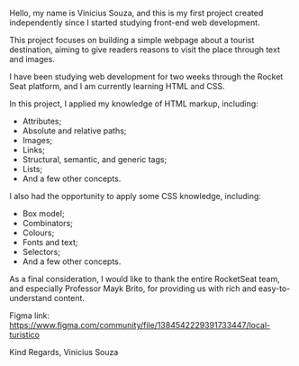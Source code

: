 Hello, my name is Vinicius Souza, and this is my first project created independently since I started studying front-end web development.

This project focuses on building a simple webpage about a tourist destination, aiming to give readers reasons to visit the place through text and images.

I have been studying web development for two weeks through the Rocket Seat platform, and I am currently learning HTML and CSS.

In this project, I applied my knowledge of HTML markup, including:

  - Attributes;
  - Absolute and relative paths;
  - Images;
  - Links;
  - Structural, semantic, and generic tags;
  - Lists;
  - And a few other concepts.


I also had the opportunity to apply some CSS knowledge, including:

  - Box model;
  - Combinators;
  - Colours;
  - Fonts and text;
  - Selectors;
  - And a few other concepts.

As a final consideration, I would like to thank the entire RocketSeat team, and especially Professor Mayk Brito, for providing us with rich and easy-to-understand content.

Figma link: https://www.figma.com/community/file/1384542229391733447/local-turistico

Kind Regards,
Vinicius Souza
